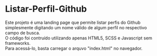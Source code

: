 # Listar-Perfil-Github

Este projeto é uma landing page que permite listar perfis do Github simplesmente digitando um nome válido de algum perfil no respectivo campo de busca. <br/>
O código foi contruído utilizando apenas HTML5, SCSS e Javascript sem frameworks.<br/>
Para acessá-lo, basta carregar o arquvo "index.html" no navegador. <br/>



